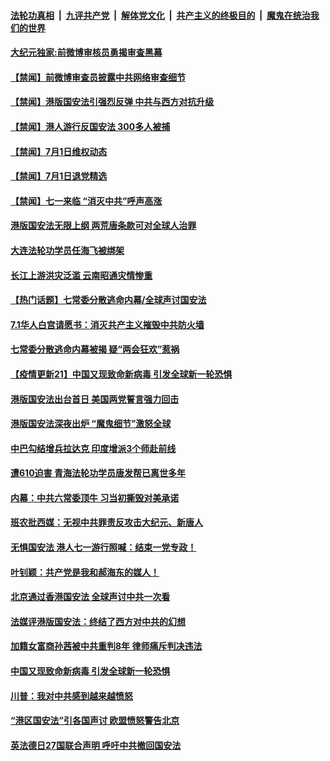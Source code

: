 

####  [法轮功真相](../../../../basic/blob/master/README.md?t=07020831) &nbsp;|&nbsp; [九评共产党](../../../../9ping.md/blob/master/README.md?t=07020831) &nbsp;|&nbsp; [解体党文化](../../../../jtdwh.md/blob/master/README.md?t=07020831)  &nbsp;|&nbsp; [共产主义的终极目的](../../../../gczydzjmd.md/blob/master/README.md?t=07020831) &nbsp;|&nbsp; [魔鬼在统治我们的世界](../../../../mgztzwmdsj.md/blob/master/README.md?t=07020831) 

#### [大纪元独家:前微博审核员勇揭审查黑幕](../pages/prog204/a102883917.md?t=07020831) 

#### [【禁闻】前微博审查员披露中共网络审查细节](../pages/prog204/a102883886.md?t=07020831) 

#### [【禁闻】港版国安法引强烈反弹 中共与西方对抗升级](../pages/prog204/a102883830.md?t=07020831) 

#### [【禁闻】港人游行反国安法 300多人被捕](../pages/prog204/a102883805.md?t=07020831) 

#### [【禁闻】7月1日维权动态](../pages/prog204/a102883808.md?t=07020831) 

#### [【禁闻】7月1日退党精选](../pages/prog204/a102883810.md?t=07020831) 

#### [【禁闻】七一来临  “消灭中共”呼声高涨](../pages/prog204/a102883787.md?t=07020831) 

#### [港版国安法无限上纲 两荒唐条款可对全球人治罪](../pages/prog204/a102883750.md?t=07020831) 

#### [大连法轮功学员任海飞被绑架](../pages/prog204/a102883554.md?t=07020831) 

#### [长江上游洪灾泛滥 云南昭通灾情惨重](../pages/prog204/a102883561.md?t=07020831) 

#### [【热门话题】七常委分散逃命内幕/全球声讨国安法](../pages/prog204/a102883556.md?t=07020831) 

#### [7.1华人白宫请愿书：消灭共产主义摧毁中共防火墙](../pages/prog204/a102883560.md?t=07020831) 

#### [七常委分散逃命内幕被揭 疑“两会狂欢”惹祸](../pages/prog204/a102883519.md?t=07020831) 

#### [【疫情更新21】中国又现致命新病毒 引发全球新一轮恐惧](../pages/prog204/a102881681.md?t=07020831) 

#### [港版国安法出台首日 美国两党誓言强力回击](../pages/prog204/a102883518.md?t=07020831) 

#### [港版国安法深夜出炉 “魔鬼细节”激怒全球](../pages/prog204/a102883482.md?t=07020831) 

#### [中巴勾结增兵拉达克 印度增派3个师赴前线](../pages/prog204/a102883436.md?t=07020831) 

#### [遭610迫害 青海法轮功学员唐发帮已离世多年](../pages/prog204/a102883426.md?t=07020831) 

#### [内幕：中共六常委顶牛 习当初撕毁对美承诺](../pages/prog204/a102883417.md?t=07020831) 

#### [班农批西媒：无视中共罪责反攻击大纪元、新唐人](../pages/prog204/a102883365.md?t=07020831) 

#### [无惧国安法 港人七一游行照喊：结束一党专政！](../pages/prog204/a102883349.md?t=07020831) 

#### [叶钊颖：共产党是我和郝海东的媒人！](../pages/prog204/a102883356.md?t=07020831) 

#### [北京通过香港国安法 全球声讨中共一次看](../pages/prog204/a102883335.md?t=07020831) 

#### [法媒评港版国安法：终结了西方对中共的幻想](../pages/prog204/a102883313.md?t=07020831) 

#### [加籍女富商孙茜被中共重判8年   律师痛斥判决违法](../pages/prog204/a102883305.md?t=07020831) 

#### [中国又现致命新病毒 引发全球新一轮恐惧](../pages/prog204/a102883304.md?t=07020831) 


#### [川普：我对中共感到越来越愤怒](../pages/prog204/a102883276.md?t=07020831) 

#### [“港区国安法”引各国声讨 欧盟愤怒警告北京](../pages/prog204/a102883263.md?t=07020831) 

#### [英法德日27国联合声明 呼吁中共撤回国安法](../pages/prog204/a102883262.md?t=07020831) 

